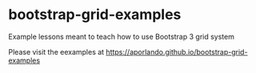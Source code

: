 # bootstrap-grid-examples
Example lessons meant to teach how to use Bootstrap 3 grid system

Please visit the eexamples at
https://aporlando.github.io/bootstrap-grid-examples
